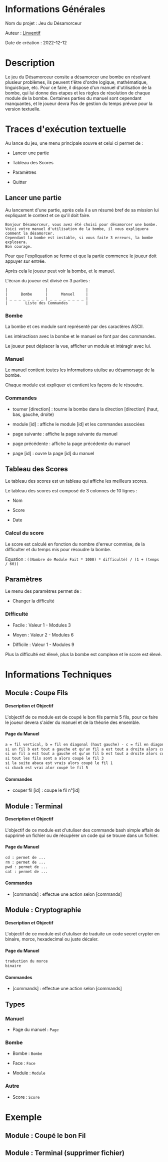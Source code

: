 <!-- a envoyer a tekwa.tedjini@univ-lille.fr -->

# Informations Générales

Nom du projet : Jeu du Désamorceur

Auteur : [Linventif](https://github.com/linventif)

Date de création : 2022-12-12

# Description

Le jeu du Désamorceur consite a désamorcer une bombe en résolvant plusieur problèmes, ils peuvent t'être d'ordre logique, mathématique, linguistique, etc.
Pour ce faire, il dispose d'un manuel d'utilisation de la bombe, qui lui donne des etapes et les règles de résolution de chaque module de la bombe.
Certaines parties du manuel sont cependant manquantes, et le joueur devra
Pas de gestion du temps prévue pour la version textuelle.

# Traces d'exécution textuelle

Au lance du jeu, une menu principale souvre et celui ci permet de :

- Lancer une partie

- Tableau des Scores

- Paramètres

- Quitter

## Lancer une partie

Au lancement d'une partie, après cela il a un résumé bref de sa mission lui expliquant le context et ce qu'il doit faire.

```text
Bonjour Désamorceur, vous avez été choisi pour désamorcer une bombe.
Voici votre manuel d'utilisation de la bombe, il vous expliquera comment la désamorcer.
Cependant la bombe est instable, si vous faite 3 erreurs, la bombe explosera.
Bon courage.
```

Pour que l'expliquation se ferme et que la partie commence le joueur doit appuyer sur entrée.

Après cela le joueur peut voir la bombe, et le manuel.

L'écran du joueur est divisé en 3 parties :

```text
|                 |                 |
|      Bombe      |      Manuel     |
| _ _ _ _ _ _ _ _ | _ _ _ _ _ _ _ _ |
|        Liste des Commandes        |
```

### Bombe

La bombe et ces module sont représenté par des caractères ASCII.

Les intéractiosn avec la bombe et le manuel se font par des commandes.

Le joueur peut déplacer la vue, afficher un module et intéragir avec lui.

### Manuel

Le manuel contient toutes les informations utulise au désamorsage de la bombe.

Chaque module est expliquer et contient les façons de le résoudre.

### Commandes

- tourner [direction] : tourne la bombe dans la direction [direction] (haut, bas, gauche, droite)

- module [id] : affiche le module [id] et les commandes associées

- page suivante : affiche la page suivante du manuel

- page précédente : affiche la page précédente du manuel

- page [id] : ouvre la page [id] du manuel

## Tableau des Scores

Le tableau des scores est un tableau qui affiche les meilleurs scores.

Le tableau des scores est composé de 3 colonnes de 10 lignes :

- Nom

- Score

- Date

### Calcul du score

Le score est calculé en fonction du nombre d'erreur commise, de la difficulter et du temps mis pour résoudre la bombe.

Equation : `((Nombre de Module Fait * 1000) * difficulté) / (1 + (temps / 60))`

## Paramètres

Le menu des paramètres permet de :

- Changer la difficulté

### Difficulté

- Facile : Valeur 1 - Modules 3

- Moyen : Valeur 2 - Modules 6

- Difficile : Valeur 1 - Modules 9

Plus la difficulté est élevé, plus la bombe est complexe et le score est élevé.

# Informations Techniques

## Mocule : Coupe Fils

#### Description et Objectif

L'objectif de ce module est de coupé le bon fils parmis 5 fils, pour ce faire le joueur devera s'aider du manuel et de la théorie des ensemble.

#### Page du Manuel

```txt
a = fil vertical, b = fil en diagonal (haut gauche) - c = fil en diagonal (haut droite)
si un fil b est tout a gauche et qu'un fil a est tout a droite alors coupé le fil 4
si un fil a est tout a gauche et qu'un fil b est tout a droite alors coupé le fil 5
si tout les fils sont a alors coupé le fil 3
si la suite abaca est vrais alors coupé le fil 1
si cbacb est vrai alor coupé le fil 5
```

#### Commandes

- couper fil [id] : coupe le fil n°[id]

## Module : Terminal

#### Description et Objectif

L'objectif de ce module est d'utuliser des commande bash simple affain de supprimé un fichier ou de récupérer un code qui se trouve dans un fichier.

#### Page du Manuel

```txt
cd : permet de ...
rm : permet de ...
pwd : permet de ...
cat : permet de ...
```

#### Commandes

- [commands] : effectue une action selon [commands]

## Module : Cryptographie

#### Description et Objectif

L'objectif de ce module est d'utuliser de traduite un code secret crypter en binaire, morce, hexadecimal ou juste décaler.

#### Page du Manuel

```txt
traduction du morce
binaire
```

#### Commandes

- [commands] : effectue une action selon [commands]

## Types

### Manuel

- Page du manuel : `Page`

### Bombe

- Bombe : `Bombe`

- Face : `Face`

- Module : `Module`

### Autre

- Score : `Score`


# Exemple

## Module : Coupé le bon Fil

## Module : Terminal (supprimer fichier)